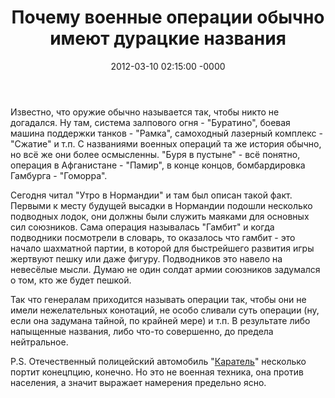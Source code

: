﻿---
layout: post
title:  "Почему военные операции обычно имеют дурацкие названия"
date: 2012-03-10 02:15:00 -0000
tags: blog
---

Известно, что оружие обычно называется так, чтобы никто не догадался. Ну там, система залпового огня - "Буратино", боевая машина поддержки танков - "Рамка", самоходный лазерный комплекс - "Сжатие" и т.п. С названиями военных операций та же история обычно, но всё же они более осмысленны. "Буря в пустыне" - всё понятно, операция в Афганистане - "Памир", в конце концов, бомбардировка Гамбурга - "Гоморра".

Сегодня читал "Утро в Нормандии" и там был описан такой факт. Первыми к месту будущей высадки в Нормандии подошли несколько подводных лодок, они должны были служить маяками для основных сил союзников. Сама операция называлась "Гамбит" и когда подводники посмотрели в словарь, то оказалось что гамбит - это начало шахматной партии, в которой для быстрейшего развития игры жертвуют пешку или даже фигуру. Подводников это навело на невесёлые мысли. Думаю не один солдат армии союзников задумался о том, кто же будет пешкой.

Так что генералам приходится называть операции так, чтобы они не имели нежелательных конотаций, не особо сливали суть операции (ну, если она задумана тайной, по крайней мере) и т.п. В результате либо напыщенные названия, либо что-то совершенно, до предела нейтральное.

P.S. Отечественный полицейский автомобиль "[Каратель](https://linorius.livejournal.com/359091.html)" несколько портит конецпцию, конечно. Но это не военная техника, она против населения, а значит выражает намерения предельно ясно.